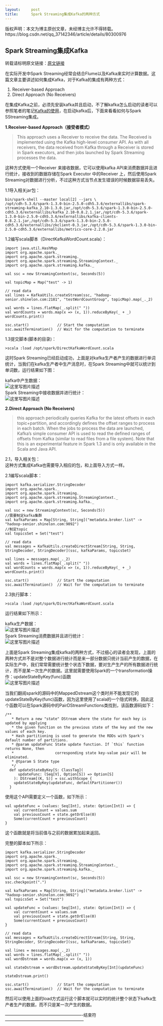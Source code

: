 ```yaml
---
layout:     post
title:      Spark Streaming集成Kafka的两种方式
---
```

<div id="article_content" class="article_content clearfix csdn-tracking-statistics" data-pid="blog" data-mod="popu_307" data-dsm="post">
								<div class="article-copyright">
					版权声明：本文为博主原创文章，未经博主允许不得转载。					https://blog.csdn.net/qq_37142346/article/details/80300976				</div>
								            <div id="content_views" class="markdown_views prism-atom-one-dark">
							<!-- flowchart 箭头图标 勿删 -->
							<svg xmlns="http://www.w3.org/2000/svg" style="display: none;"><path stroke-linecap="round" d="M5,0 0,2.5 5,5z" id="raphael-marker-block" style="-webkit-tap-highlight-color: rgba(0, 0, 0, 0);"></path></svg>
							<h2 id="spark-streaming集成kafka">Spark Streaming集成Kafka</h2>

<p>转载请标明原文链接：<a href="https://blog.csdn.net/qq_37142346/article/details/80300976" rel="nofollow">原文链接</a></p>

<p>在实际开发中Spark Streaming经常会结合Flume以及Kafka来实时计算数据。这篇文章主要讲述如何集成Kafka，对于Kafka的集成有两种方式：</p>

<ol>
<li>Receiver-based Approach</li>
<li>Direct Approach (No Receivers)</li>
</ol>

<p>在集成Kafka之前，必须先安装kafka并且启动，不了解kafka怎么启动的读者可以参照笔者的笔记<a href="https://github.com/ljcan/jqBlogs/wiki/Kafka%E7%9A%84%E4%BD%BF%E7%94%A8%E4%BB%A5%E5%8F%8A%E5%8E%9F%E7%90%86" rel="nofollow">Kafka的使用</a>，在启动kafka后，下面来看看如何与Spark SStreaming集成。</p>

<p><strong>1.Receiver-based Approach（接受者模式）</strong></p>

<blockquote>
  <p>This approach uses a Receiver to receive the data. The Received is implemented using the Kafka high-level consumer API. As with all receivers, the data received from Kafka through a Receiver is stored in Spark executors, and then jobs launched by Spark Streaming processes the data.</p>
</blockquote>

<p>这种方式使用一个Receiver 来接收数据，它可以使用kafka API来消费数据并且进行统计，接收到的数据存储在Spark Executor 中的Receiver 上，然后使用Spark Streaming对数据进行分析，不过这种方式当节点发生错误的时候数据容易丢失。</p>

<p>1.1导入相关jar包：</p>

<pre class="prettyprint"><code class=" hljs avrasm">bin/spark-shell --master local[<span class="hljs-number">2</span>] --jars \
/opt/cdh-<span class="hljs-number">5.3</span><span class="hljs-number">.6</span>/spark-<span class="hljs-number">1.3</span><span class="hljs-number">.0</span>-bin-<span class="hljs-number">2.5</span><span class="hljs-number">.0</span>-cdh5<span class="hljs-number">.3</span><span class="hljs-number">.6</span>/externallibs/spark-streaming-kafka_2<span class="hljs-number">.10</span>-<span class="hljs-number">1.3</span><span class="hljs-number">.0</span><span class="hljs-preprocessor">.jar</span>,/opt/cdh-<span class="hljs-number">5.3</span><span class="hljs-number">.6</span>/spark-<span class="hljs-number">1.3</span><span class="hljs-number">.0</span>-bin-<span class="hljs-number">2.5</span><span class="hljs-number">.0</span>-cdh5<span class="hljs-number">.3</span><span class="hljs-number">.6</span>/externallibs/kafka_2<span class="hljs-number">.10</span>-<span class="hljs-number">0.8</span><span class="hljs-number">.2</span><span class="hljs-number">.1</span><span class="hljs-preprocessor">.jar</span>,/opt/cdh-<span class="hljs-number">5.3</span><span class="hljs-number">.6</span>/spark-<span class="hljs-number">1.3</span><span class="hljs-number">.0</span>-bin-<span class="hljs-number">2.5</span><span class="hljs-number">.0</span>-cdh5<span class="hljs-number">.3</span><span class="hljs-number">.6</span>/externallibs/kafka-clients-<span class="hljs-number">0.8</span><span class="hljs-number">.2</span><span class="hljs-number">.1</span><span class="hljs-preprocessor">.jar</span>,/opt/cdh-<span class="hljs-number">5.3</span><span class="hljs-number">.6</span>/spark-<span class="hljs-number">1.3</span><span class="hljs-number">.0</span>-bin-<span class="hljs-number">2.5</span><span class="hljs-number">.0</span>-cdh5<span class="hljs-number">.3</span><span class="hljs-number">.6</span>/externallibs/zkclient-<span class="hljs-number">0.3</span><span class="hljs-preprocessor">.jar</span>,/opt/cdh-<span class="hljs-number">5.3</span><span class="hljs-number">.6</span>/spark-<span class="hljs-number">1.3</span><span class="hljs-number">.0</span>-bin-<span class="hljs-number">2.5</span><span class="hljs-number">.0</span>-cdh5<span class="hljs-number">.3</span><span class="hljs-number">.6</span>/externallibs/metrics-core-<span class="hljs-number">2.2</span><span class="hljs-number">.0</span><span class="hljs-preprocessor">.jar</span></code></pre>

<p>1.2编写scala脚本（DirectKafkaWordCount.scala）：</p>



<pre class="prettyprint"><code class=" hljs avrasm">import java<span class="hljs-preprocessor">.util</span><span class="hljs-preprocessor">.HashMap</span>
import org<span class="hljs-preprocessor">.apache</span><span class="hljs-preprocessor">.spark</span>._
import org<span class="hljs-preprocessor">.apache</span><span class="hljs-preprocessor">.spark</span><span class="hljs-preprocessor">.streaming</span>._
import org<span class="hljs-preprocessor">.apache</span><span class="hljs-preprocessor">.spark</span><span class="hljs-preprocessor">.streaming</span><span class="hljs-preprocessor">.StreamingContext</span>._ 
import org<span class="hljs-preprocessor">.apache</span><span class="hljs-preprocessor">.spark</span><span class="hljs-preprocessor">.streaming</span><span class="hljs-preprocessor">.kafka</span>._

val ssc = new StreamingContext(sc, Seconds(<span class="hljs-number">5</span>))

val topicMap = Map(<span class="hljs-string">"test"</span> -&gt; <span class="hljs-number">1</span>)

// read data
val lines = KafkaUtils<span class="hljs-preprocessor">.createStream</span>(ssc, <span class="hljs-string">"hadoop-senior.shinelon.com:2181"</span>, <span class="hljs-string">"testWordCountGroup"</span>, topicMap)<span class="hljs-preprocessor">.map</span>(_._2)

val words = lines<span class="hljs-preprocessor">.flatMap</span>(_<span class="hljs-preprocessor">.split</span>(<span class="hljs-string">" "</span>))
val wordCounts = words<span class="hljs-preprocessor">.map</span>(<span class="hljs-built_in">x</span> =&gt; (<span class="hljs-built_in">x</span>, <span class="hljs-number">1</span>))<span class="hljs-preprocessor">.reduceByKey</span>(_ + _)
wordCounts<span class="hljs-preprocessor">.print</span>()

ssc<span class="hljs-preprocessor">.start</span>()             // Start the computation
ssc<span class="hljs-preprocessor">.awaitTermination</span>()  // Wait for the computation to terminate</code></pre>

<p>1.3提交脚本(脚本的目录)：</p>



<pre class="prettyprint"><code class=" hljs ruby">&gt;scala <span class="hljs-symbol">:load</span> /opt/spark/<span class="hljs-constant">DirectKafkaWordCount</span>.scala</code></pre>

<p>这时Spark Streaming已经启动成功，上面是对kafka生产者产生的数据进行单词统计，当我们在kafka生产者中生产消息时，在Spark Streaming中就可以统计到单词数，运行结果如下图：</p>

<p>kafka中产生数据： <br>
<img src="https://img-blog.csdn.net/20180513170331835?watermark/2/text/aHR0cHM6Ly9ibG9nLmNzZG4ubmV0L3FxXzM3MTQyMzQ2/font/5a6L5L2T/fontsize/400/fill/I0JBQkFCMA==/dissolve/70" alt="这里写图片描述" title=""> <br>
Spark Streaming中接收数据并进行统计： <br>
<img src="https://img-blog.csdn.net/20180513170409704?watermark/2/text/aHR0cHM6Ly9ibG9nLmNzZG4ubmV0L3FxXzM3MTQyMzQ2/font/5a6L5L2T/fontsize/400/fill/I0JBQkFCMA==/dissolve/70" alt="这里写图片描述" title=""></p>

<p><strong>2.Direct Approach (No Receivers)</strong></p>

<blockquote>
  <p>this approach periodically queries Kafka for the latest offsets in each topic+partition, and accordingly defines the offset ranges to process in each batch. When the jobs to process the data are launched, Kafka’s simple consumer API is used to read the defined ranges of offsets from Kafka (similar to read files from a file system). Note that this is an experimental feature in Spark 1.3 and is only available in the Scala and Java API.</p>
</blockquote>

<p>2.1，导入相关包： <br>
这种方式集成Kafka也需要导入相应的包，和上面导入方式一样。</p>

<p>2.1编写scala脚本：</p>



<pre class="prettyprint"><code class=" hljs avrasm">import kafka<span class="hljs-preprocessor">.serializer</span><span class="hljs-preprocessor">.StringDecoder</span>
import org<span class="hljs-preprocessor">.apache</span><span class="hljs-preprocessor">.spark</span>._
import org<span class="hljs-preprocessor">.apache</span><span class="hljs-preprocessor">.spark</span><span class="hljs-preprocessor">.streaming</span>._
import org<span class="hljs-preprocessor">.apache</span><span class="hljs-preprocessor">.spark</span><span class="hljs-preprocessor">.streaming</span><span class="hljs-preprocessor">.StreamingContext</span>._ 
import org<span class="hljs-preprocessor">.apache</span><span class="hljs-preprocessor">.spark</span><span class="hljs-preprocessor">.streaming</span><span class="hljs-preprocessor">.kafka</span>._

val ssc = new StreamingContext(sc, Seconds(<span class="hljs-number">5</span>))
//需要制定kafka集群
val kafkaParams = Map[String, String](<span class="hljs-string">"metadata.broker.list"</span> -&gt; <span class="hljs-string">"hadoop-senior.shinelon.com:9092"</span>)
//制定topic
val topicsSet = <span class="hljs-keyword">Set</span>(<span class="hljs-string">"test"</span>)

// read data
val messages = KafkaUtils<span class="hljs-preprocessor">.createDirectStream</span>[String, String, StringDecoder, StringDecoder](ssc, kafkaParams, topicsSet)

val lines = messages<span class="hljs-preprocessor">.map</span>(_._2)
val words = lines<span class="hljs-preprocessor">.flatMap</span>(_<span class="hljs-preprocessor">.split</span>(<span class="hljs-string">" "</span>))
val wordCounts = words<span class="hljs-preprocessor">.map</span>(<span class="hljs-built_in">x</span> =&gt; (<span class="hljs-built_in">x</span>, <span class="hljs-number">1</span>))<span class="hljs-preprocessor">.reduceByKey</span>(_ + _)
wordCounts<span class="hljs-preprocessor">.print</span>()

ssc<span class="hljs-preprocessor">.start</span>()             // Start the computation
ssc<span class="hljs-preprocessor">.awaitTermination</span>()  // Wait for the computation to terminate</code></pre>

<p>2.3执行脚本：</p>



<pre class="prettyprint"><code class=" hljs ruby">&gt;scala <span class="hljs-symbol">:load</span> /opt/spark/<span class="hljs-constant">DirectKafkaWordCount</span>.scala</code></pre>

<p>运行结果如下所示：</p>

<p>kafka生产数据： <br>
<img src="https://img-blog.csdn.net/20180513171351416?watermark/2/text/aHR0cHM6Ly9ibG9nLmNzZG4ubmV0L3FxXzM3MTQyMzQ2/font/5a6L5L2T/fontsize/400/fill/I0JBQkFCMA==/dissolve/70" alt="这里写图片描述" title=""> <br>
Spark Streaming消费数据并且进行统计： <br>
<img src="https://img-blog.csdn.net/20180513171431656?watermark/2/text/aHR0cHM6Ly9ibG9nLmNzZG4ubmV0L3FxXzM3MTQyMzQ2/font/5a6L5L2T/fontsize/400/fill/I0JBQkFCMA==/dissolve/70" alt="这里写图片描述" title=""></p>

<p>上面是Spark Streaming集成kafka的两种方式，不过细心的读者会发现，上面的两种方式并不是对整个数据进行统计而是来一部分数据只统计当前产生的数据，在实际生产中，我们常常需要统计整个状态下数据，要对生产生产的所有数据进行统计，而不是某一次生产的数据。这里就需要使用Spark的一个transformation操作：updateStateByKey(func)函数 <br>
<img src="https://img-blog.csdn.net/20180513172119386?watermark/2/text/aHR0cHM6Ly9ibG9nLmNzZG4ubmV0L3FxXzM3MTQyMzQ2/font/5a6L5L2T/fontsize/400/fill/I0JBQkFCMA==/dissolve/70" alt="这里写图片描述" title=""></p>

<p>当我们翻阅spark的源码中的MappedDstream这个类时并不能发现它的updateStateByKey(func)函数，因为这里使用了scala的一个隐式转换，因此这个函数可以在Spark源码中的PairDStreamFunctions类找到，该函数源码如下：</p>



<pre class="prettyprint"><code class=" hljs applescript">/**
   * Return a new <span class="hljs-string">"state"</span> DStream <span class="hljs-keyword">where</span> <span class="hljs-keyword">the</span> state <span class="hljs-keyword">for</span> each key <span class="hljs-keyword">is</span> updated <span class="hljs-keyword">by</span> applying
   * <span class="hljs-keyword">the</span> <span class="hljs-keyword">given</span> function <span class="hljs-function_start"><span class="hljs-keyword">on</span></span> <span class="hljs-keyword">the</span> previous state <span class="hljs-keyword">of</span> <span class="hljs-keyword">the</span> key <span class="hljs-keyword">and</span> <span class="hljs-keyword">the</span> new values <span class="hljs-keyword">of</span> each key.
   * Hash partitioning <span class="hljs-keyword">is</span> used <span class="hljs-keyword">to</span> generate <span class="hljs-keyword">the</span> RDDs <span class="hljs-keyword">with</span> Spark's default <span class="hljs-type">number</span> <span class="hljs-keyword">of</span> partitions.
   * @param updateFunc State update function. If `this` function returns None, <span class="hljs-keyword">then</span>
   *                   corresponding state key-value pair will be eliminated.
   * @tparam S State type
   */
  def updateStateByKey[S: ClassTag](
      updateFunc: (Seq[V], Option[S]) =&gt; Option[S]
    ): DStream[(K, S)] = ssc.withScope {
    updateStateByKey(updateFunc, defaultPartitioner())
  }</code></pre>

<p>使用这个API需要定义一个函数，如下所示：</p>



<pre class="prettyprint"><code class=" hljs perl">val updateFunc = (<span class="hljs-keyword">values</span>: Se<span class="hljs-string">q[Int]</span>, <span class="hljs-keyword">state</span>: Option[Int]) =&gt; {
    val currentCount = <span class="hljs-keyword">values</span>.sum
    val previousCount = <span class="hljs-keyword">state</span>.getOrElse(<span class="hljs-number">0</span>)
    Some(currentCount + previousCount)
}</code></pre>

<p>这个函数就是将当前值与之前的数据累加起来返回。</p>

<p>完整的脚本如下所示：</p>



<pre class="prettyprint"><code class=" hljs markdown">import kafka.serializer.StringDecoder
import org.apache.spark._
import org.apache.spark.streaming._
import org.apache.spark.streaming.StreamingContext._ 
import org.apache.spark.streaming.kafka._

val ssc = new StreamingContext(sc, Seconds(5))
ssc.checkpoint(".")

val kafkaParams = Map[<span class="hljs-link_label">String, String</span>](<span class="hljs-link_url">"metadata.broker.list" -&gt; "hadoop-senior.shinelon.com:9092"</span>)
val topicsSet = Set("test")

val updateFunc = (values: Seq[Int], state: Option[Int]) =&gt; {
<span class="hljs-code">    val currentCount = values.sum</span>
<span class="hljs-code">    val previousCount = state.getOrElse(0)</span>
<span class="hljs-code">    Some(currentCount + previousCount)</span>
}

// read data
val messages = KafkaUtils.createDirectStream[<span class="hljs-link_label">String, String, StringDecoder, StringDecoder</span>](<span class="hljs-link_url">ssc, kafkaParams, topicsSet</span>)

val lines = messages.map(<span class="hljs-emphasis">_._</span>2)
val words = lines.flatMap(_.split(" "))
val wordDstream = words.map(x =&gt; (x, 1))

val stateDstream = wordDstream.updateStateByKey[<span class="hljs-link_label">Int</span>](<span class="hljs-link_url">updateFunc</span>)

stateDstream.print()

ssc.start()             // Start the computation
ssc.awaitTermination()  // Wait for the computation to terminate</code></pre>

<p>然后可以使用上面的load方式运行这个脚本就可以实时的统计整个状态下kafka生产者生产的数据，而不只是某一次产生的数据。</p>

<p>——————————————————-结束符——————————————————–</p>            </div>
						<link href="https://csdnimg.cn/release/phoenix/mdeditor/markdown_views-9e5741c4b9.css" rel="stylesheet">
                </div>